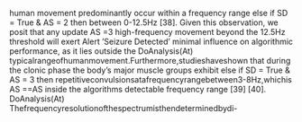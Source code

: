 human movement predominantly occur within a frequency range
else if SD = True & AS = 2 then
between 0-12.5Hz [38]. Given this observation, we posit that any update AS =3
high-frequency movement beyond the 12.5Hz threshold will exert Alert ’Seizure Detected’
minimal influence on algorithmic performance, as it lies outside the DoAnalysis(At)
typicalrangeofhumanmovement.Furthermore,studieshaveshown
that during the clonic phase the body’s major muscle groups exhibit else if SD = True & AS = 3 then
repetitiveconvulsionsatafrequencyrangebetween3-8Hz,whichis AS ==AS
inside the algorithms detectable frequency range [39] [40]. DoAnalysis(At)
Thefrequencyresolutionofthespectrumisthendeterminedbydi-